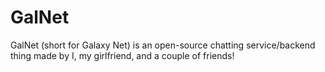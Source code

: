 # GalNet
GalNet (short for Galaxy Net) is an open-source chatting service/backend thing made by I, my girlfriend, and a couple of friends!
